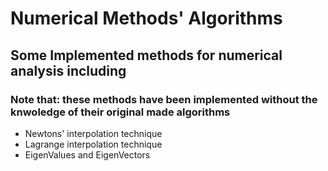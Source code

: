 # Numerical Methods' Algorithms
## Some Implemented methods for numerical analysis  including
### Note that: these methods have been implemented without the knwoledge of their original made algorithms
* Newtons' interpolation technique
* Lagrange interpolation technique
* EigenValues and EigenVectors

